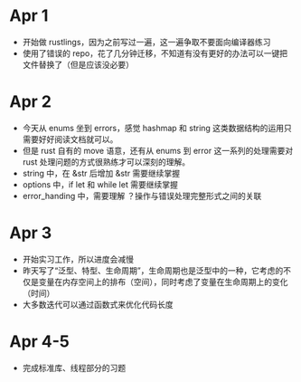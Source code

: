 # Apr 1
- 开始做 rustlings，因为之前写过一遍，这一遍争取不要面向编译器练习
- 使用了错误的 repo，花了几分钟迁移，不知道有没有更好的办法可以一键把文件替换了（但是应该没必要）

# Apr 2
- 今天从 enums 坐到 errors，感觉 hashmap 和 string 这类数据结构的运用只需要好好阅读文档就可以。
- 但是 rust 自有的 move 语意，还有从 enums 到 error 这一系列的处理需要对 rust 处理问题的方式很熟练才可以深刻的理解。
- string 中，在 &str 后增加 &str 需要继续掌握
- options 中，if let 和 while let 需要继续掌握
- error_handing 中，需要理解 ？操作与错误处理完整形式之间的关联

# Apr 3
- 开始实习工作，所以进度会减慢
- 昨天写了“泛型、特型、生命周期”，生命周期也是泛型中的一种，它考虑的不仅是变量在内存空间上的排布（空间），同时考虑了变量在生命周期上的变化（时间）
- 大多数迭代可以通过函数式来优化代码长度

# Apr 4-5
- 完成标准库、线程部分的习题